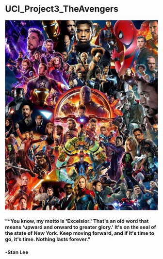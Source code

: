 # UCI_Project3_TheAvengers

![test image1](https://github.com/KimchiKoala/UCI_Project3_TheAvengers/blob/main/Images/a98136821db0e159826e59cf108501e2.jpg)

### "“You know, my motto is 'Excelsior.' That's an old word that means 'upward and onward to greater glory.' It's on the seal of the state of New York. Keep moving forward, and if it's time to go, it's time. Nothing lasts forever.” 

### -Stan Lee

